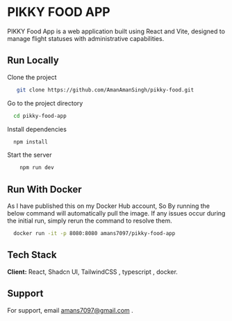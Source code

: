 
# PIKKY FOOD APP

PIKKY Food App is a web application built using React and Vite, designed to manage flight statuses with administrative capabilities.

## Run Locally

Clone the project

```bash
   git clone https://github.com/AmanAmanSingh/pikky-food.git
```

Go to the project directory

```bash
  cd pikky-food-app
```

Install dependencies

```bash
  npm install
```

Start the server

```bash
    npm run dev
```


## Run With Docker

As I have published this on my Docker Hub account, So By running the below command will automatically pull the image. If any issues occur during the initial run, simply rerun the command to resolve them.

```bash
  docker run -it -p 8080:8080 amans7097/pikky-food-app
```

## Tech Stack

**Client:** React, Shadcn UI, TailwindCSS , typescript , docker.


## Support

For support, email amans7097@gmail.com .

